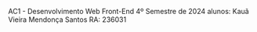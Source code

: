 AC1 - Desenvolvimento Web Front-End 
4º Semestre de 2024
alunos: Kauã Vieira Mendonça Santos
RA: 236031
